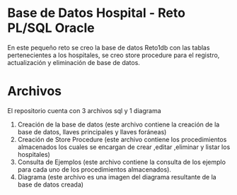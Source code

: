 # Base de Datos Hospital - Reto PL/SQL Oracle

En este pequeño reto se creo la base de datos Reto1db con las tablas pertenecientes a los hospitales, se creo store procedure para el registro, actualización y eliminación de base de datos.


# Archivos

El repositorio cuenta con 3 archivos sql y 1 diagrama
 1. Creación de la base de datos (este archivo contiene la creación de la base de datos, llaves principales y llaves foráneas)
 2. Creación de Store Procedure (este archivo contiene los procedimientos almacenados los cuales se encargan de crear ,editar ,eliminar y listar los hospitales)
 3. Consulta de Ejemplos (este archivo contiene la consulta de los ejemplo para cada uno de los procedimientos almacenados).
 4. Diagrama (este archivo es una imagen del diagrama resultante de la base de datos creada)
